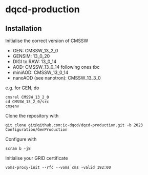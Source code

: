 # dqcd-production

## Installation

Initialise the correct version of CMSSW
- GEN: CMSSW_13_2_0
- GENSIM: 13_0_20
- DIGI to RAW: 13_0_14
- AOD: CMSSW_13_0_14
following ones tbc
- miniAOD: CMSSW_13_0_14
- nanoAOD (see nanotron): CMSSW_13_3_0

e.g. for GEN, do

```
cmsrel CMSSW_13_2_0
cd CMSSW_13_2_0/src
cmsenv
````

Clone the repository with
```
git clone git@github.com:ic-dqcd/dqcd-production.git -b 2023 Configuration/GenProduction
````


Configure with
```
scram b -j8
```


Initialise your GRID certificate
```
voms-proxy-init --rfc --voms cms -valid 192:00
```
